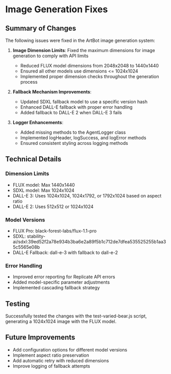 # Image Generation Fixes

## Summary of Changes

The following issues were fixed in the ArtBot image generation system:

1. **Image Dimension Limits**: Fixed the maximum dimensions for image generation to comply with API limits
   - Reduced FLUX model dimensions from 2048x2048 to 1440x1440
   - Ensured all other models use dimensions <= 1024x1024
   - Implemented proper dimension checks throughout the generation process

2. **Fallback Mechanism Improvements**:
   - Updated SDXL fallback model to use a specific version hash
   - Enhanced DALL-E fallback with proper error handling
   - Added fallback to DALL-E 2 when DALL-E 3 fails

3. **Logger Enhancements**:
   - Added missing methods to the AgentLogger class
   - Implemented logHeader, logSuccess, and logError methods
   - Ensured consistent styling across logging methods

## Technical Details

### Dimension Limits
- FLUX model: Max 1440x1440
- SDXL model: Max 1024x1024
- DALL-E 3: Uses 1024x1024, 1024x1792, or 1792x1024 based on aspect ratio
- DALL-E 2: Uses 512x512 or 1024x1024

### Model Versions
- FLUX Pro: black-forest-labs/flux-1.1-pro
- SDXL: stability-ai/sdxl:39ed52f2a78e934b3ba6e2a89f5b1c712de7dfea535525255b1aa35c5565e08b
- DALL-E Fallback: dall-e-3 with fallback to dall-e-2

### Error Handling
- Improved error reporting for Replicate API errors
- Added model-specific parameter adjustments
- Implemented cascading fallback strategy

## Testing
Successfully tested the changes with the test-varied-bear.js script, generating a 1024x1024 image with the FLUX model.

## Future Improvements
- Add configuration options for different model versions
- Implement aspect ratio preservation
- Add automatic retry with reduced dimensions
- Improve logging of fallback attempts 